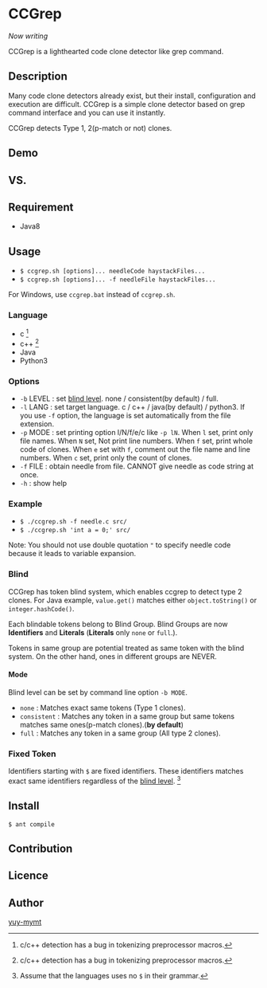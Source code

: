 CCGrep
====
*Now writing*

CCGrep is a lighthearted code clone detector like grep command.


## Description
Many code clone detectors already exist, but their install, configuration and execution are difficult.
CCGrep is a simple clone detector based on grep command interface and you can use it instantly.

CCGrep detects Type 1, 2(p-match or not) clones.

## Demo
## VS. 
## Requirement
 - Java8
## Usage
 - `$ ccgrep.sh [options]... needleCode haystackFiles...`
 - `$ ccgrep.sh [options]... -f needleFile haystackFiles...`

For Windows, use `ccgrep.bat` instead of `ccgrep.sh`.

### Language
 - c [^c-bug]
 - c++ [^c-bug]
 - Java
 - Python3

[^c-bug]:c/c++ detection has a bug in tokenizing preprocessor macros.

### Options
 - `-b` LEVEL : set [blind level](#Blind). none / consistent(by default) / full.
 - `-l` LANG  : set target language. c / c++ / java(by default) / python3.
                If you use `-f` option, the language is set automatically from the file extension.
 - `-p` MODE  : set printing option l/N/f/e/c like `-p lN`.
                When `l` set, print only file names.
                When `N` set, Not print line numbers.
                When `f` set, print whole code of clones.
                When `e` set with `f`, comment out the file name and line numbers.
                When `c` set, print only the count of clones.
 - `-f` FILE  : obtain needle from file. CANNOT give needle as code string at once.
 - `-h`       : show help

### Example
 - `$ ./ccgrep.sh -f needle.c src/`
 - `$ ./ccgrep.sh 'int a = 0;' src/`

Note: You should not use double quotation `"` to specify needle code because it leads to variable expansion.

### Blind
CCGrep has token blind system, which enables ccgrep to detect type 2 clones.
For Java example, `value.get()` matches either `object.toString()` or `integer.hashCode()`.

Each blindable tokens belong to Blind Group.
Blind Groups are now **Identifiers** and **Literals** (**Literals** only `none` or `full`.).

Tokens in same group are potential treated as same token with the blind system.
On the other hand, ones in different groups are NEVER.

#### Mode
Blind level can be set by command line option `-b MODE`.
 - `none`       : Matches exact same tokens (Type 1 clones).
 - `consistent` : Matches any token in a same group but same tokens matches same ones(p-match clones).(**by default**)
 - `full`       : Matches any token in a same group (All type 2 clones).

### Fixed Token
Identifiers starting with `$` are fixed identifiers.
These identifiers matches exact same identifiers regardless of the [blind level](#Blind). [^dollar-assumption]

[^dollar-assumption]: Assume that the languages uses no `$` in their grammar.


## Install

`$ ant compile`

## Contribution
## Licence
## Author
[yuy-mymt](http://sel.ist.osaka-u.ac.jp/)

